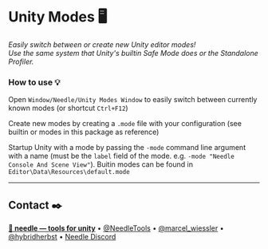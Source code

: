 # Unity Modes 🖥

*Easily switch between or create new Unity editor modes!  
Use the same system that Unity's builtin Safe Mode does or the Standalone Profiler.*

### How to use 💡

Open ``Window/Needle/Unity Modes Window`` to easily switch between currently known modes (or shortcut ``Ctrl+F12``)  

Create new modes by creating a ``.mode`` file with your configuration (see builtin or modes in this package as reference)  

Startup Unity with a mode by passing the ``-mode`` command line argument with a name (must be the ``label`` field of the mode. e.g. ``-mode "Needle Console And Scene View"``). Buitin modes can be found in ``Editor\Data\Resources\default.mode``


---
## Contact ✒️
<b>[🌵 needle — tools for unity](https://needle.tools)</b> • 
[@NeedleTools](https://twitter.com/NeedleTools) • 
[@marcel_wiessler](https://twitter.com/marcel_wiessler) • 
[@hybridherbst](https://twitter.com/hybridherbst) • 
[Needle Discord](http://discord.needle.tools)
